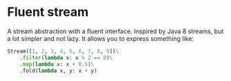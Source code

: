 # Fluent stream
 
A stream abstraction with a fluent interface. Inspired by Java 8 streams, but a lot simpler and not lazy. 
It allows you to express something like: 

```python
Stream([1, 2, 3, 4, 5, 6, 7, 8, 9])\
    .filter(lambda x: x % 2 == 0)\
    .map(lambda x: x + 0.5)\
    .fold(lambda x, y: x + y)
```